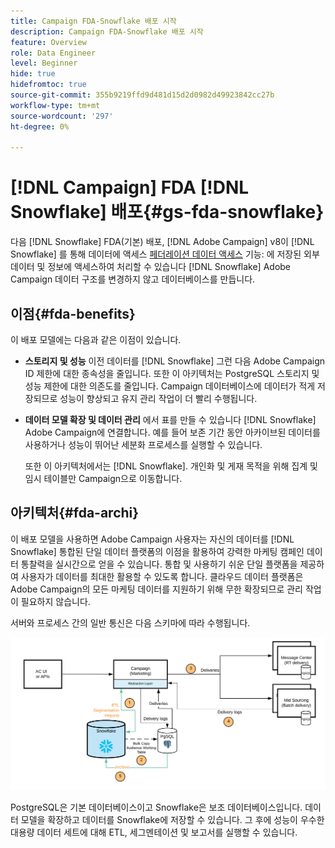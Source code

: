 ```yaml
---
title: Campaign FDA-Snowflake 배포 시작
description: Campaign FDA-Snowflake 배포 시작
feature: Overview
role: Data Engineer
level: Beginner
hide: true
hidefromtoc: true
source-git-commit: 355b9219ffd9d481d15d2d0982d49923842cc27b
workflow-type: tm+mt
source-wordcount: '297'
ht-degree: 0%

---
```


# [!DNL Campaign] FDA [!DNL Snowflake] 배포{#gs-fda-snowflake}

다음 [!DNL Snowflake] FDA(기본) 배포, [!DNL Adobe Campaign] v8이 [!DNL Snowflake] 를 통해 데이터에 액세스 [페더레이션 데이터 액세스](../connect/fda.md) 기능: 에 저장된 외부 데이터 및 정보에 액세스하여 처리할 수 있습니다 [!DNL Snowflake] Adobe Campaign 데이터 구조를 변경하지 않고 데이터베이스를 만듭니다.

## 이점{#fda-benefits}

이 배포 모델에는 다음과 같은 이점이 있습니다.

* **스토리지 및 성능**
이전 데이터를 [!DNL Snowflake] 그런 다음 Adobe Campaign ID 제한에 대한 종속성을 줄입니다. 또한 이 아키텍처는 PostgreSQL 스토리지 및 성능 제한에 대한 의존도를 줄입니다. Campaign 데이터베이스에 데이터가 적게 저장되므로 성능이 향상되고 유지 관리 작업이 더 빨리 수행됩니다.

* **데이터 모델 확장 및 데이터 관리**
에서 표를 만들 수 있습니다 [!DNL Snowflake] Adobe Campaign에 연결합니다. 예를 들어 보존 기간 동안 아카이브된 데이터를 사용하거나 성능이 뛰어난 세분화 프로세스를 실행할 수 있습니다.

   또한 이 아키텍처에서는 [!DNL Snowflake]. 개인화 및 게재 목적을 위해 집계 및 임시 테이블만 Campaign으로 이동합니다.


## 아키텍처{#fda-archi}

이 배포 모델을 사용하면 Adobe Campaign 사용자는 자신의 데이터를 [!DNL Snowflake] 통합된 단일 데이터 플랫폼의 이점을 활용하여 강력한 마케팅 캠페인 데이터 통찰력을 실시간으로 얻을 수 있습니다. 통합 및 사용하기 쉬운 단일 플랫폼을 제공하여 사용자가 데이터를 최대한 활용할 수 있도록 합니다. 클라우드 데이터 플랫폼은 Adobe Campaign의 모든 마케팅 데이터를 지원하기 위해 무한 확장되므로 관리 작업이 필요하지 않습니다.

서버와 프로세스 간의 일반 통신은 다음 스키마에 따라 수행됩니다.

![](assets/fda-architecture.png)

PostgreSQL은 기본 데이터베이스이고 Snowflake은 보조 데이터베이스입니다. 데이터 모델을 확장하고 데이터를 Snowflake에 저장할 수 있습니다. 그 후에 성능이 우수한 대용량 데이터 세트에 대해 ETL, 세그멘테이션 및 보고서를 실행할 수 있습니다.
